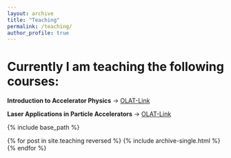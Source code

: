 ```yaml
---
layout: archive
title: "Teaching"
permalink: /teaching/
author_profile: true
---
```


Currently I am teaching the following courses:
==

**Introduction to Accelerator Physics** -> [OLAT-Link](https://olat-ce.server.uni-frankfurt.de/olat/auth/RepositoryEntry/15168503815)

**Laser Applications in Particle Accelerators** -> [OLAT-Link](https://olat-ce.server.uni-frankfurt.de/olat/auth/RepositoryEntry/15168503817)

{% include base_path %}

{% for post in site.teaching reversed %}
  {% include archive-single.html %}
{% endfor %}
